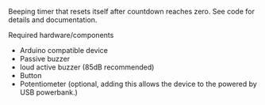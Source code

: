 Beeping timer that resets itself after countdown reaches zero. See code for details and documentation.

Required hardware/components
- Arduino compatible device
- Passive buzzer
- loud active buzzer (85dB recommended)
- Button
- Potentiometer (optional, adding this allows the device to the powered by USB powerbank.)